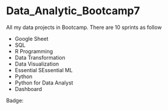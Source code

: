 # Data_Analytic_Bootcamp7

All my data projects in Bootcamp. There are 10 sprints as follow
- Google Sheet
- SQL
- R Programming
- Data Transformation
- Data Visualization
- Essential SEssential ML
- Python
- Python for Data Analyst
- Dashboard

Badge: 
